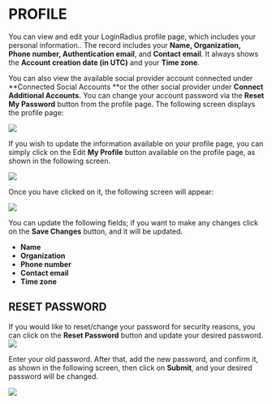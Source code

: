 # PROFILE

You can view and edit your LoginRadius profile page, which includes your personal information.. The record includes your **Name, Organization, Phone number, Authentication email**, and **Contact email**. It always shows the **Account creation date (in UTC)** and your **Time zone**. 

You can also view the available social provider account connected under **Connected Social Accounts **or the other social provider under **Connect Additional Accounts.** You can change your account password via the **Reset My Password** button from the profile page. 
The following screen displays the profile page:

![](https://apidocs.lrcontent.com/images/a1_264105f9de641877533.07517824.png "")

If you wish to update the information available on your profile page, you can simply click on the Edit **My Profile** button available on the profile page, as shown in the following screen.

![](https://apidocs.lrcontent.com/images/a2_36975f9de710b6e957.65390380.png "")

Once you have clicked on it, the following screen will appear:  

![](https://apidocs.lrcontent.com/images/a3_63545f9de72bd6b516.40007638.png "")
 
You can update the following fields; if you want to make any changes click on the **Save Changes** button, and it will be updated.

- **Name**
- **Organization**
- **Phone number**
- **Contact email**
- **Time zone**

## RESET PASSWORD

If you would like to reset/change your password for security reasons, you can click on the **Reset Password** button and update your desired password.
![](https://apidocs.lrcontent.com/images/a4_92305f9de7faedd7e0.59976022.png "")

Enter your old password. After that, add the new password, and confirm it, as shown in the following screen, then click on **Submit**, and your desired password will be changed.
 
![](https://apidocs.lrcontent.com/images/a5_251305f9de82cd1e737.73082534.png "")
